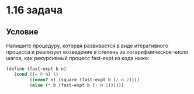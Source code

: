 # 1.16 задача

## Условие

Напишите процедуру, которая развивается в виде итеративного процесса и реализует возведение в степень за логарифмическое число шагов, как рекурсивный процесс fast-expt из кода ниже:

```scheme
(define (fast-expt b n)
   (cond ((= 0 n) 1)
         ((even? n) (square (fast-expt b (/ n 2))))
         (else (* b (fast-expt b (- n 1))))))
```
